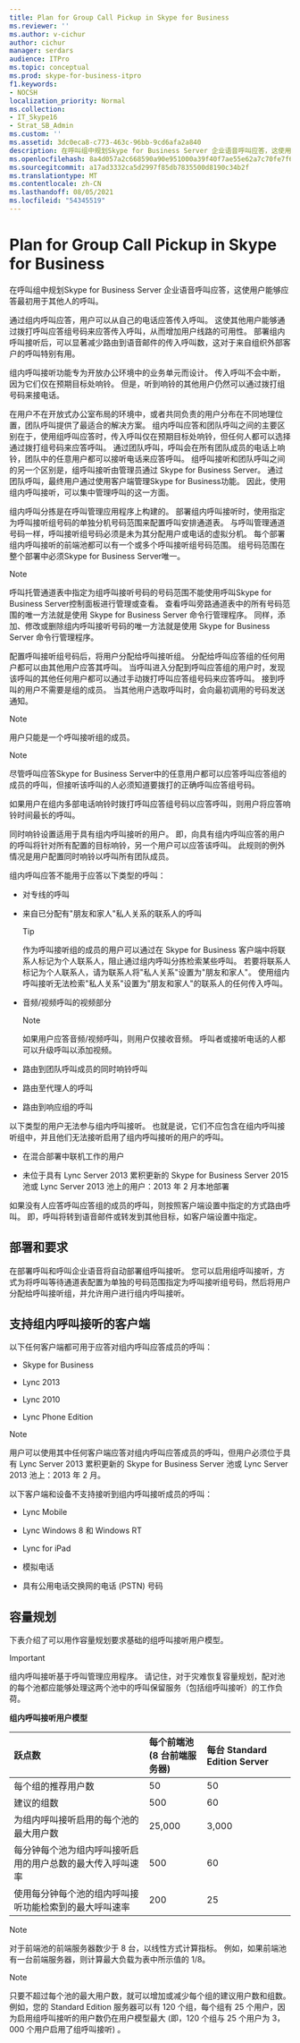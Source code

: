 ```yaml
---
title: Plan for Group Call Pickup in Skype for Business
ms.reviewer: ''
ms.author: v-cichur
author: cichur
manager: serdars
audience: ITPro
ms.topic: conceptual
ms.prod: skype-for-business-itpro
f1.keywords:
- NOCSH
localization_priority: Normal
ms.collection:
- IT_Skype16
- Strat_SB_Admin
ms.custom: ''
ms.assetid: 3dc0eca8-c773-463c-96bb-9cd6afa2a840
description: 在呼叫组中规划Skype for Business Server 企业语音呼叫应答，这使用户能够应答最初用于其他人的呼叫。
ms.openlocfilehash: 8a4d057a2c668590a90e951000a39f40f7ae55e62a7c70fe7f670661acd5474c
ms.sourcegitcommit: a17ad3332ca5d2997f85db7835500d8190c34b2f
ms.translationtype: MT
ms.contentlocale: zh-CN
ms.lasthandoff: 08/05/2021
ms.locfileid: "54345519"
---
```

# <a name="plan-for-group-call-pickup-in-skype-for-business"></a>Plan for Group Call Pickup in Skype for Business
 
在呼叫组中规划Skype for Business Server 企业语音呼叫应答，这使用户能够应答最初用于其他人的呼叫。
  
通过组内呼叫应答，用户可以从自己的电话应答传入呼叫。 这使其他用户能够通过拨打呼叫应答组号码来应答传入呼叫，从而增加用户线路的可用性。 部署组内呼叫接听后，可以显著减少路由到语音邮件的传入呼叫数，这对于来自组织外部客户的呼叫特别有用。
  
组内呼叫接听功能专为开放办公环境中的业务单元而设计。 传入呼叫不会中断，因为它们仅在预期目标处响铃。 但是，听到响铃的其他用户仍然可以通过拨打组号码来接电话。 
  
在用户不在开放式办公室布局的环境中，或者共同负责的用户分布在不同地理位置，团队呼叫提供了最适合的解决方案。 组内呼叫应答和团队呼叫之间的主要区别在于，使用组呼叫应答时，传入呼叫仅在预期目标处响铃，但任何人都可以选择通过拨打组号码来应答呼叫。 通过团队呼叫，呼叫会在所有团队成员的电话上响铃，团队中的任意用户都可以接听电话来应答呼叫。 组呼叫接听和团队呼叫之间的另一个区别是，组呼叫接听由管理员通过 Skype for Business Server。 通过团队呼叫，最终用户通过使用客户端管理Skype for Business功能。 因此，使用组内呼叫接听，可以集中管理呼叫的这一方面。
  
组内呼叫分拣是在呼叫管理应用程序上构建的。 部署组内呼叫接听时，使用指定为呼叫接听组号码的单独分机号码范围来配置呼叫安排通道表。 与呼叫管理通道号码一样，呼叫接听组号码必须是未为其分配用户或电话的虚拟分机。 每个部署组内呼叫接听的前端池都可以有一个或多个呼叫接听组号码范围。 组号码范围在整个部署中必须Skype for Business Server唯一。 
  
> [!NOTE]
> 呼叫托管通道表中指定为组呼叫接听号码的号码范围不能使用呼叫Skype for Business Server控制面板进行管理或查看。 查看呼叫旁路通道表中的所有号码范围的唯一方法就是使用 Skype for Business Server 命令行管理程序。 同样，添加、修改或删除组内呼叫接听号码的唯一方法就是使用 Skype for Business Server 命令行管理程序。 
  
配置呼叫接听组号码后，将用户分配给呼叫接听组。 分配给呼叫应答组的任何用户都可以由其他用户应答其呼叫。 当呼叫进入分配到呼叫应答组的用户时，发现该呼叫的其他任何用户都可以通过手动拨打呼叫应答组号码来应答呼叫。 接到呼叫的用户不需要是组的成员。 当其他用户选取呼叫时，会向最初调用的号码发送通知。
  
> [!NOTE]
> 用户只能是一个呼叫接听组的成员。 
  
> [!NOTE]
> 尽管呼叫应答Skype for Business Server中的任意用户都可以应答呼叫应答组的成员的呼叫，但接听该呼叫的人必须知道要拨打的正确呼叫应答组号码。 
  
如果用户在组内多部电话响铃时拨打呼叫应答组号码以应答呼叫，则用户将应答响铃时间最长的呼叫。
  
同时响铃设置适用于具有组内呼叫接听的用户。 即，向具有组内呼叫应答的用户的呼叫将针对所有配置的目标响铃，另一个用户可以应答该呼叫。 此规则的例外情况是用户配置同时响铃以呼叫所有团队成员。
  
组内呼叫应答不能用于应答以下类型的呼叫：
  
- 对专线的呼叫
    
- 来自已分配有"朋友和家人"私人关系的联系人的呼叫
    
    > [!TIP]
    > 作为呼叫接听组的成员的用户可以通过在 Skype for Business 客户端中将联系人标记为个人联系人，阻止通过组内呼叫分拣检索某些呼叫。 若要将联系人标记为个人联系人，请为联系人将"私人关系"设置为"朋友和家人"。 使用组内呼叫接听无法检索"私人关系"设置为"朋友和家人"的联系人的任何传入呼叫。 
  
- 音频/视频呼叫的视频部分 
    
    > [!NOTE]
    > 如果用户应答音频/视频呼叫，则用户仅接收音频。 呼叫者或接听电话的人都可以升级呼叫以添加视频。 
  
- 路由到团队呼叫成员的同时响铃呼叫
    
- 路由至代理人的呼叫
    
- 路由到响应组的呼叫
    
以下类型的用户无法参与组内呼叫接听。 也就是说，它们不应包含在组内呼叫接听组中，并且他们无法接听启用了组内呼叫接听的用户的呼叫。
  
- 在混合部署中联机工作的用户
    
- 未位于具有 Lync Server 2013 累积更新的 Skype for Business Server 2015 池或 Lync Server 2013 池上的用户：2013 年 2 月本地部署
    
如果没有人应答呼叫应答组的成员的呼叫，则按照客户端设置中指定的方式路由呼叫。 即，呼叫将转到语音邮件或转发到其他目标，如客户端设置中指定。
  
## <a name="deployment-and-requirements"></a>部署和要求

在部署呼叫和呼叫企业语音将自动部署组呼叫接听。 您可以启用组呼叫接听，方式为将呼叫等待通道表配置为单独的号码范围指定为呼叫接听组号码，然后将用户分配给呼叫接听组，并允许用户进行组内呼叫接听。
  
## <a name="clients-supported-for-group-call-pickup"></a>支持组内呼叫接听的客户端

以下任何客户端都可用于应答对组内呼叫应答成员的呼叫：
  
- Skype for Business
    
- Lync 2013
    
- Lync 2010
    
- Lync Phone Edition
    
> [!NOTE]
> 用户可以使用其中任何客户端应答对组内呼叫应答成员的呼叫，但用户必须位于具有 Lync Server 2013 累积更新的 Skype for Business Server 池或 Lync Server 2013 池上：2013 年 2 月。 
  
以下客户端和设备不支持接听到组内呼叫接听成员的呼叫：
  
- Lync Mobile
    
- Lync Windows 8 和 Windows RT
    
- Lync for iPad
    
- 模拟电话
    
- 具有公用电话交换网的电话 (PSTN) 号码
    
## <a name="capacity-planning"></a>容量规划

下表介绍了可以用作容量规划要求基础的组呼叫接听用户模型。
  
> [!IMPORTANT]
> 组内呼叫接听基于呼叫管理应用程序。 请记住，对于灾难恢复容量规划，配对池的每个池都应能够处理这两个池中的呼叫保留服务（包括组呼叫接听）的工作负荷。 
  
**组内呼叫接听用户模型**

|**跃点数**|**每个前端池  <br/>  (8 台前端服务器)**|**每台 Standard Edition Server**|
|:-----|:-----|:-----|
|每个组的推荐用户数  <br/> |50  <br/> |50  <br/> |
|建议的组数  <br/> |500  <br/> |60  <br/> |
|为组内呼叫接听启用的每个池的最大用户数  <br/> |25,000  <br/> |3,000  <br/> |
|每分钟每个池为组内呼叫接听启用的用户总数的最大传入呼叫速率  <br/> |500  <br/> |60  <br/> |
|使用每分钟每个池的组内呼叫接听功能检索到的最大呼叫速率  <br/> |200  <br/> |25  <br/> |
   
> [!NOTE]
> 对于前端池的前端服务器数少于 8 台，以线性方式计算指标。 例如，如果前端池有一台前端服务器，则计算最大负载为表中所示值的 1/8。 
  
> [!NOTE]
> 只要不超过每个池的最大用户数，就可以增加或减少每个组的建议用户数和组数。 例如，您的 Standard Edition 服务器可以有 120 个组，每个组有 25 个用户，因为启用组呼叫接听的用户数仍在用户模型最大 (即，120 个组与 25 个用户为 3，000 个用户启用了组呼叫接听) 。 
  

